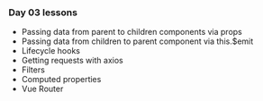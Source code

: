 ### Day 03 lessons

- Passing data from parent to children components via props
- Passing data from children to parent component via this.$emit
- Lifecycle hooks
- Getting requests with axios
- Filters
- Computed properties
- Vue Router